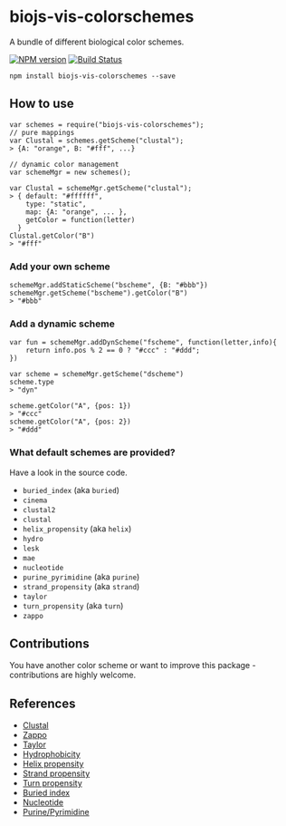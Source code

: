 biojs-vis-colorschemes
======================

A bundle of different biological color schemes.

[![NPM version](http://img.shields.io/npm/v/biojs-stat-seqs.svg)](https://www.npmjs.org/package/biojs-stat-seqs) 
[![Build Status](https://secure.travis-ci.org/greenify/biojs-stat-seqs.png?branch=master)](http://travis-ci.org/greenify/biojs-stat-seqs) 


```
npm install biojs-vis-colorschemes --save
```

How to use
----------

```
var schemes = require("biojs-vis-colorschemes");
// pure mappings
var Clustal = schemes.getScheme("clustal");
> {A: "orange", B: "#fff", ...} 

// dynamic color management
var schemeMgr = new schemes();

var Clustal = schemeMgr.getScheme("clustal");
> { default: "#ffffff",
    type: "static",
    map: {A: "orange", ... },
	getColor = function(letter)
  }
Clustal.getColor("B")
> "#fff"
```

### Add your own scheme

```
schemeMgr.addStaticScheme("bscheme", {B: "#bbb"})
schemeMgr.getScheme("bscheme").getColor("B")
> "#bbb"
```

### Add a dynamic scheme

```
var fun = schemeMgr.addDynScheme("fscheme", function(letter,info){
	return info.pos % 2 == 0 ? "#ccc" : "#ddd";
})

var scheme = schemeMgr.getScheme("dscheme")
scheme.type
> "dyn"

scheme.getColor("A", {pos: 1})
> "#ccc"
scheme.getColor("A", {pos: 2})
> "#ddd"

```

### What default schemes are provided?

Have a look in the source code.

*  `buried_index` (aka `buried`)
*  `cinema`
*  `clustal2`
*  `clustal`
*  `helix_propensity` (aka `helix`)
*  `hydro`
*  `lesk`
*  `mae`
*  `nucleotide`
*  `purine_pyrimidine` (aka `purine`)
*  `strand_propensity` (aka `strand`)
*  `taylor`
*  `turn_propensity` (aka `turn`)
*  `zappo`


Contributions
---------------

You have another color scheme or want to improve this package - contributions are highly welcome.

References
----------

* [Clustal][jalview]
* [Zappo][jalview]
* [Taylor][jalview]
* [Hydrophobicity][jalview]
* [Helix propensity][jalview]
* [Strand propensity][jalview]
* [Turn propensity][jalview]
* [Buried index][jalview]
* [Nucleotide][jalview]
* [Purine/Pyrimidine][jalview]

[jalview]: http://www.jalview.org/help/html/colourSchemes/

